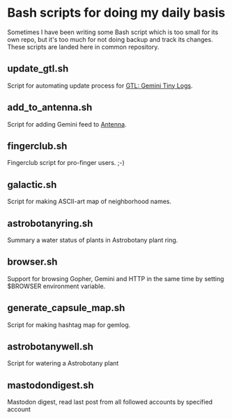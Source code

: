 # Bash scripts for doing my daily basis

Sometimes I have been writing some Bash script which is too small for its own repo, but it's too much for not doing backup and track its changes. These scripts are landed here in common repository. 

## update_gtl.sh

Script for automating update process for [GTL: Gemini Tiny Logs]. 

[GTL: Gemini Tiny Logs]: https://github.com/bacardi55/gtl/blob/main/README.md

## add_to_antenna.sh

Script for adding Gemini feed to [Antenna].  

[Antenna]: https://proxy.flounder.online/warmedal.se/~antenna/about.gmi

## fingerclub.sh

Fingerclub script for pro-finger users. ;-)

## galactic.sh

Script for making ASCII-art map of neighborhood names.

## astrobotanyring.sh

Summary a water status of plants in Astrobotany plant ring.

## browser.sh

Support for browsing Gopher, Gemini and HTTP in the same time by setting $BROWSER environment variable.

## generate_capsule_map.sh

Script for making hashtag map for gemlog.

## astrobotanywell.sh

Script for watering a Astrobotany plant

## mastodondigest.sh

Mastodon digest, read last post from all followed accounts by specified account
